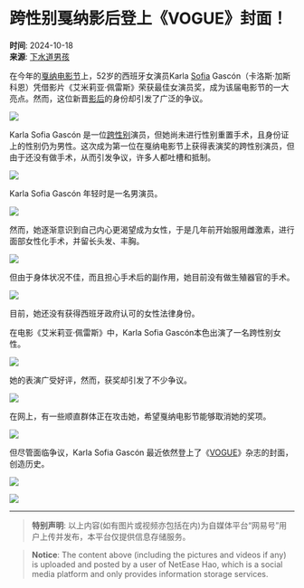 # 跨性别戛纳影后登上《VOGUE》封面！

**时间**: 2024-10-18  
**来源**: [下水道男孩](https://www.163.com/dy/media/T1478629483818.html)  

在今年的[戛纳电影节](https://ent.163.com/keywords/6/1/621b7eb375355f718282/1.html)上，52岁的西班牙女演员Karla [Sofia](https://ent.163.com/keywords/0/5/0053006f006600690061/1.html) Gascón（卡洛斯·加斯科恩）凭借影片《艾米莉亚·佩雷斯》荣获最佳女演员奖，成为该届电影节的一大亮点。然而，这位新晋[影后](https://ent.163.com/keywords/5/7/5f71540e/1.html)的身份却引发了广泛的争议。

![](https://nimg.ws.126.net/?url=http%3A%2F%2Fdingyue.ws.126.net%2F2024%2F1018%2Fd7c86335j00sliwbp001rd200u000gwg00hx00a3.jpg&thumbnail=660x2147483647&quality=80&type=jpg)

Karla Sofia Gascón 是一位[跨性别](https://ent.163.com/keywords/8/e/8de86027522b/1.html)演员，但她尚未进行性别重置手术，且身份证上的性别仍为男性。这次成为第一位在戛纳电影节上获得表演奖的跨性别演员，但由于还没有做手术，从而引发争议，许多人都吐槽和抵制。

![](https://nimg.ws.126.net/?url=http%3A%2F%2Fdingyue.ws.126.net%2F2024%2F1018%2F7ea0ce1cj00sliwbq0018d200jg00jgg00hx00hx.jpg&thumbnail=660x2147483647&quality=80&type=jpg)

Karla Sofia Gascón 年轻时是一名男演员。

![](https://nimg.ws.126.net/?url=http%3A%2F%2Fdingyue.ws.126.net%2F2024%2F1018%2F81bf0648j00sliwbs01kmd200u000u0g00hx00hx.jpg&thumbnail=660x2147483647&quality=80&type=jpg)

然而，她逐渐意识到自己内心更渴望成为女性，于是几年前开始服用雌激素，进行面部女性化手术，并留长头发、丰胸。

![](https://nimg.ws.126.net/?url=http%3A%2F%2Fdingyue.ws.126.net%2F2024%2F1018%2F1aea07d8j00sliwbu0037d200u000pvg00hx00fg.jpg&thumbnail=660x2147483647&quality=80&type=jpg)

但由于身体状况不佳，而且担心手术后的副作用，她目前没有做生殖器官的手术。

![](https://nimg.ws.126.net/?url=http%3A%2F%2Fdingyue.ws.126.net%2F2024%2F1018%2F61347fa1j00sliwbv002od200u000iog00hx00b5.jpg&thumbnail=660x2147483647&quality=80&type=jpg)

目前，她还没有获得西班牙政府认可的女性法律身份。

在电影《艾米莉亚·佩雷斯》中，Karla Sofia Gascón本色出演了一名跨性别女性。

![](https://nimg.ws.126.net/?url=http%3A%2F%2Fdingyue.ws.126.net%2F2024%2F1018%2Ff550c11ej00sliwbv001ud200u000gwg00hx00a3.jpg&thumbnail=660x2147483647&quality=80&type=jpg)

她的表演广受好评，然而，获奖却引发了不少争议。

![](https://nimg.ws.126.net/?url=http%3A%2F%2Fdingyue.ws.126.net%2F2024%2F1018%2F32a5bdb3j00sliwbw001nd200u000gwg00hx00a3.jpg&thumbnail=660x2147483647&quality=80&type=jpg)

在网上，有一些顺直群体正在攻击她，希望戛纳电影节能够取消她的奖项。

![](https://nimg.ws.126.net/?url=http%3A%2F%2Fdingyue.ws.126.net%2F2024%2F1018%2Fec713b2fj00sliwbw001xd200u000gwg00hx00a3.jpg&thumbnail=660x2147483647&quality=80&type=jpg)

但尽管面临争议，Karla Sofia Gascón 最近依然登上了《[VOGUE](https://ent.163.com/keywords/0/5/0056004f004700550045/1.html)》杂志的封面，创造历史。

![](https://nimg.ws.126.net/?url=http%3A%2F%2Fdingyue.ws.126.net%2F2024%2F1018%2F38c65ff9j00sliwbx004gd200u00190g00hx00qv.jpg&thumbnail=660x2147483647&quality=80&type=jpg)

![](https://nimg.ws.126.net/?url=http%3A%2F%2Fdingyue.ws.126.net%2F2024%2F1018%2F0b2132e4j00sliwbx0038d200u00190g00hx00qv.jpg&thumbnail=660x2147483647&quality=80&type=jpg)

---

> **特别声明**: 以上内容(如有图片或视频亦包括在内)为自媒体平台“网易号”用户上传并发布，本平台仅提供信息存储服务。 

> **Notice**: The content above (including the pictures and videos if any) is uploaded and posted by a user of NetEase Hao, which is a social media platform and only provides information storage services.